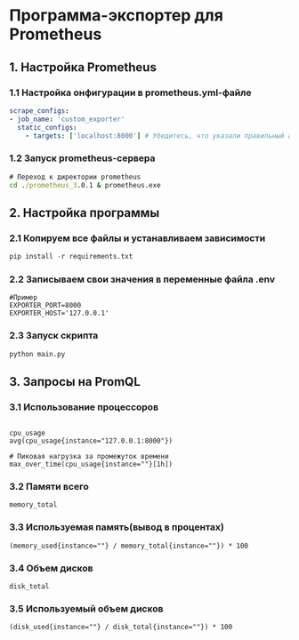 # Программа-экспортер для Prometheus
## 1. Настройка Prometheus

### 1.1 Настройка онфигурации в prometheus.yml-файле
  ```yml
  scrape_configs:
  - job_name: 'custom_exporter'
    static_configs:
      - targets: ['localhost:8000'] # Убедитесь, что указали правильный адрес и порт
  ```
### 1.2 Запуск prometheus-сервера
  ```cmd
  # Переход к директории prometheus
  cd ./prometheus_3.0.1 & prometheus.exe
  ```
##  2. Настройка программы
### 2.1 Копируем все файлы и устанавливаем зависимости
  ```python
  pip install -r requirements.txt
  ```
### 2.2 Записываем свои значения в переменные файла .env
    #Пример
    EXPORTER_PORT=8000
    EXPORTER_HOST='127.0.0.1'
### 2.3 Запуск скрипта 
```cmd
python main.py
```
## 3. Запросы на PromQL
### 3.1 Использование процессоров
```

cpu_usage
avg(cpu_usage{instance="127.0.0.1:8000"})

# Пиковая нагрузка за промежуток времени
max_over_time(cpu_usage{instance=""}[1h])
```
### 3.2 Памяти всего
```
memory_total

```
### 3.3 Используемая память(вывод в процентах)
```
(memory_used{instance=""} / memory_total{instance=""}) * 100

```
### 3.4 Объем дисков
```
disk_total

```
### 3.5 Используемый объем дисков
```
(disk_used{instance=""} / disk_total{instance=""}) * 100


```

